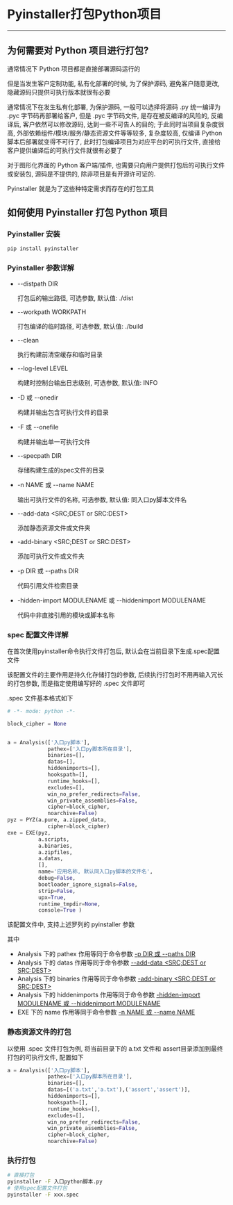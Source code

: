 # Pyinstaller打包Python项目

---

## 为何需要对 Python 项目进行打包?

通常情况下 Python 项目都是直接部署源码运行的

但是当发生客户定制功能, 私有化部署的时候, 为了保护源码, 避免客户随意更改, 隐藏源码只提供可执行版本就很有必要

通常情况下在发生私有化部署, 为保护源码, 一般可以选择将源码 .py 统一编译为 .pyc 字节码再部署给客户, 但是 .pyc 字节码文件, 是存在被反编译的风险的, 反编译后, 客户依然可以修改源码, 达到一些不可告人的目的; 于此同时当项目复杂度很高, 外部依赖组件/模块/服务/静态资源文件等等较多, 复杂度较高, 仅编译 Python 脚本后部署就变得不可行了, 此时打包编译项目为对应平台的可执行文件, 直接给客户提供编译后的可执行文件就很有必要了

对于图形化界面的 Python 客户端/插件, 也需要只向用户提供打包后的可执行文件或安装包, 源码是不提供的, 除非项目是有开源许可证的.

Pyinstaller 就是为了这些种特定需求而存在的打包工具

## 如何使用 Pyinstaller 打包 Python 项目

### Pyinstaller 安装

```bash
pip install pyinstaller
```

### Pyinstaller 参数详解

- --distpath DIR

    打包后的输出路径, 可选参数, 默认值: ./dist

- --workpath WORKPATH

    打包编译的临时路径, 可选参数, 默认值: ./build

- --clean

    执行构建前清空缓存和临时目录

- --log-level LEVEL

    构建时控制台输出日志级别, 可选参数, 默认值: INFO

- -D 或 --onedir

    构建并输出包含可执行文件的目录

- -F 或 --onefile

    构建并输出单一可执行文件

- --specpath DIR

    存储构建生成的spec文件的目录

- -n NAME 或 --name NAME

    输出可执行文件的名称, 可选参数, 默认值: 同入口py脚本文件名

- --add-data <SRC;DEST or SRC:DEST>

    添加静态资源文件或文件夹

- -add-binary <SRC;DEST or SRC:DEST>

    添加可执行文件或文件夹

- -p DIR 或 --paths DIR

    代码引用文件检索目录

- -hidden-import MODULENAME 或 --hiddenimport MODULENAME

    代码中非直接引用的模块或脚本名称

### spec 配置文件详解

在首次使用pyinstaller命令执行文件打包后, 默认会在当前目录下生成.spec配置文件

该配置文件的主要作用是持久化存储打包的参数, 后续执行打包时不用再输入冗长的打包参数, 而是指定使用编写好的 .spec 文件即可

.spec 文件基本格式如下

```python
# -*- mode: python -*-

block_cipher = None


a = Analysis(['入口py脚本'],
             pathex=['入口py脚本所在目录'],
             binaries=[],
             datas=[],
             hiddenimports=[],
             hookspath=[],
             runtime_hooks=[],
             excludes=[],
             win_no_prefer_redirects=False,
             win_private_assemblies=False,
             cipher=block_cipher,
             noarchive=False)
pyz = PYZ(a.pure, a.zipped_data,
             cipher=block_cipher)
exe = EXE(pyz,
          a.scripts,
          a.binaries,
          a.zipfiles,
          a.datas,
          [],
          name='应用名称, 默认同入口py脚本的文件名',
          debug=False,
          bootloader_ignore_signals=False,
          strip=False,
          upx=True,
          runtime_tmpdir=None,
          console=True )
```

该配置文件中, 支持上述罗列的 pyinstaller 参数

其中
- Analysis 下的 pathex 作用等同于命令参数 [-p DIR 或 --paths DIR](https://www.notion.so/p-DIR-paths-DIR-c143841ab0b9459994e26b3937fbfa10)
- Analysis 下的 datas 作用等同于命令参数 [--add-data <SRC;DEST or SRC:DEST>](https://www.notion.so/add-data-SRC-DEST-or-SRC-DEST-8479e6115ae94731b1d69e48622f7a17)
- Analysis 下的 binaries 作用等同于命令参数 [-add-binary <SRC;DEST or SRC:DEST>](https://www.notion.so/add-binary-SRC-DEST-or-SRC-DEST-4e7ecd1a309041ad826934a234cb5ff5)
- Analysis 下的 hiddenimports 作用等同于命令参数 [-hidden-import MODULENAME
或
 --hiddenimport MODULENAME](https://www.notion.so/hidden-import-MODULENAME-hiddenimport-MODULENAME-23223a66c2d7424093cec5372a74ea6a)
- EXE 下的 name 作用等同于命令参数 [-n NAME 或 --name NAME](https://www.notion.so/n-NAME-name-NAME-61e27461fc054d7888632040dcb721d7)

### 静态资源文件的打包

以使用 .spec 文件打包为例, 将当前目录下的 a.txt 文件和 assert目录添加到最终打包的可执行文件, 配置如下

```python
a = Analysis(['入口py脚本'],
             pathex=['入口py脚本所在目录'],
             binaries=[],
             datas=[('a.txt','a.txt'),('assert','assert')],
             hiddenimports=[],
             hookspath=[],
             runtime_hooks=[],
             excludes=[],
             win_no_prefer_redirects=False,
             win_private_assemblies=False,
             cipher=block_cipher,
             noarchive=False)
```

### 执行打包

```bash
# 直接打包
pyinstaller -F 入口python脚本.py
# 使用spec配置文件打包
pyinstaller -F xxx.spec
```
